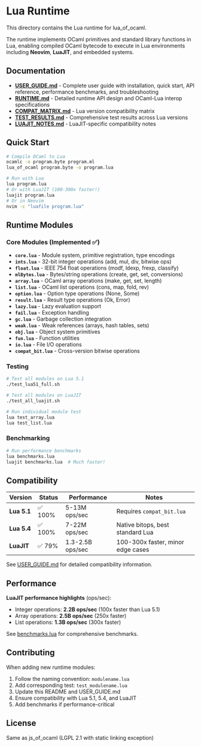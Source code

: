 # Lua Runtime

This directory contains the Lua runtime for lua_of_ocaml.

The runtime implements OCaml primitives and standard library functions in Lua,
enabling compiled OCaml bytecode to execute in Lua environments including **Neovim**, **LuaJIT**, and embedded systems.

## Documentation

- **[USER_GUIDE.md](USER_GUIDE.md)** - Complete user guide with installation, quick start, API reference, performance benchmarks, and troubleshooting
- **[RUNTIME.md](../../RUNTIME.md)** - Detailed runtime API design and OCaml-Lua interop specifications
- **[COMPAT_MATRIX.md](COMPAT_MATRIX.md)** - Lua version compatibility matrix
- **[TEST_RESULTS.md](TEST_RESULTS.md)** - Comprehensive test results across Lua versions
- **[LUAJIT_NOTES.md](LUAJIT_NOTES.md)** - LuaJIT-specific compatibility notes

## Quick Start

```bash
# Compile OCaml to Lua
ocamlc -o program.byte program.ml
lua_of_ocaml program.byte -o program.lua

# Run with Lua
lua program.lua
# Or with LuaJIT (100-300x faster!)
luajit program.lua
# Or in Neovim
nvim -c "luafile program.lua"
```

## Runtime Modules

### Core Modules (Implemented ✅)

- **`core.lua`** - Module system, primitive registration, type encodings
- **`ints.lua`** - 32-bit integer operations (add, mul, div, bitwise ops)
- **`float.lua`** - IEEE 754 float operations (modf, ldexp, frexp, classify)
- **`mlBytes.lua`** - Bytes/string operations (create, get, set, conversions)
- **`array.lua`** - OCaml array operations (make, get, set, length)
- **`list.lua`** - OCaml list operations (cons, map, fold, rev)
- **`option.lua`** - Option type operations (None, Some)
- **`result.lua`** - Result type operations (Ok, Error)
- **`lazy.lua`** - Lazy evaluation support
- **`fail.lua`** - Exception handling
- **`gc.lua`** - Garbage collection integration
- **`weak.lua`** - Weak references (arrays, hash tables, sets)
- **`obj.lua`** - Object system primitives
- **`fun.lua`** - Function utilities
- **`io.lua`** - File I/O operations
- **`compat_bit.lua`** - Cross-version bitwise operations

### Testing

```bash
# Test all modules on Lua 5.1
./test_lua51_full.sh

# Test all modules on LuaJIT
./test_all_luajit.sh

# Run individual module test
lua test_array.lua
lua test_list.lua
```

### Benchmarking

```bash
# Run performance benchmarks
lua benchmarks.lua
luajit benchmarks.lua  # Much faster!
```

## Compatibility

| Version | Status | Performance | Notes |
|---------|--------|-------------|-------|
| **Lua 5.1** | ✅ 100% | 5-13M ops/sec | Requires `compat_bit.lua` |
| **Lua 5.4** | ✅ 100% | 7-22M ops/sec | Native bitops, best standard Lua |
| **LuaJIT** | ✅ 79% | 1.3-2.5B ops/sec | 100-300x faster, minor edge cases |

See [USER_GUIDE.md](USER_GUIDE.md) for detailed compatibility information.

## Performance

**LuaJIT performance highlights** (ops/sec):
- Integer operations: **2.2B ops/sec** (100x faster than Lua 5.1)
- Array operations: **2.5B ops/sec** (250x faster)
- List operations: **1.3B ops/sec** (300x faster)

See [benchmarks.lua](benchmarks.lua) for comprehensive benchmarks.

## Contributing

When adding new runtime modules:
1. Follow the naming convention: `modulename.lua`
2. Add corresponding test: `test_modulename.lua`
3. Update this README and USER_GUIDE.md
4. Ensure compatibility with Lua 5.1, 5.4, and LuaJIT
5. Add benchmarks if performance-critical

## License

Same as js_of_ocaml (LGPL 2.1 with static linking exception)
